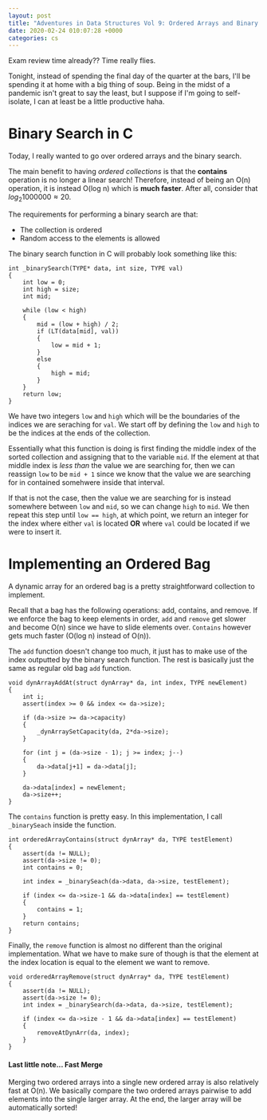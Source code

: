 ```yaml
---
layout: post
title: "Adventures in Data Structures Vol 9: Ordered Arrays and Binary Search"
date: 2020-02-24 010:07:28 +0000
categories: cs
---
```


Exam review time already?? 
Time really flies.

Tonight, instead of spending the final day of the quarter at the bars, I'll be spending it at home with a big thing of soup.
Being in the midst of a pandemic isn't great to say the least, but I suppose if I'm going to self-isolate, I can at least be a little productive haha.

# Binary Search in C

Today, I really wanted to go over ordered arrays and the binary search.

The main benefit to having *ordered collections* is that the **contains** operation is no longer a linear search!
Therefore, instead of being an O(n) operation, it is instead O(log n) which is **much faster**.
After all, consider that $log_2 1000000 \approx 20$.

The requirements for performing a binary search are that:

+ The collection is ordered
+ Random access to the elements is allowed

The binary search function in C will probably look something like this:

```
int _binarySearch(TYPE* data, int size, TYPE val)
{
	int low = 0;
	int high = size;
	int mid;
	
	while (low < high)
	{
		mid = (low + high) / 2;
		if (LT(data[mid], val))
		{
			low = mid + 1;
		}
		else
		{
			high = mid;
		}
	}
	return low;
}
```

We have two integers `low` and `high` which will be the boundaries of the indices we are seraching for `val`.
We start off by defining the `low` and `high` to be the indices at the ends of the collection.

Essentially what this function is doing is first finding the middle index of the sorted collection and assigning that to the variable `mid`.
If the element at that middle index is *less than* the value we are searching for, then we can reassign `low` to be `mid + 1` since we know that the value we are searching for in contained somehwere inside that interval.

If that is not the case, then the value we are searching for is instead somewhere between `low` and `mid`, so we can change `high` to `mid`.
We then repeat this step until `low == high`, at which point, we return an integer for the index where either `val` is located **OR** where `val` could be located if we were to insert it.

# Implementing an Ordered Bag

A dynamic array for an ordered bag is a pretty straightforward collection to implement.

Recall that a bag has the following operations: add, contains, and remove.
If we enforce the bag to keep elements in order, `add` and `remove` get slower and become O(n) since we have to slide elements over.
`Contains` however gets much faster (O(log n) instead of O(n)).

The `add` function doesn't change too much, it just has to make use of the index outputted by the binary search function.
The rest is basically just the same as regular old bag `add` function.

```
void dynArrayAddAt(struct dynArray* da, int index, TYPE newElement)
{
	int i;
	assert(index >= 0 && index <= da->size);

	if (da->size >= da->capacity)
	{
		_dynArraySetCapacity(da, 2*da->size);
	}

	for (int j = (da->size - 1); j >= index; j--)
	{
		da->data[j+1] = da->data[j];
	}

	da->data[index] = newElement;
	da->size++;
}
```

The `contains` function is pretty easy.
In this implementation, I call `_binarySeach` inside the function.

```
int orderedArrayContains(struct dynArray* da, TYPE testElement)
{
	assert(da != NULL);
	assert(da->size != 0);
	int contains = 0;

	int index = _binarySeach(da->data, da->size, testElement);

	if (index <= da->size-1 && da->data[index] == testElement)
	{
		contains = 1;
	}
	return contains;
}
```

Finally, the `remove` function is almost no different than the original implementation.
What we have to make sure of though is that the element at the index location is equal to the element we want to remove.

```
void orderedArrayRemove(struct dynArray* da, TYPE testElement)
{
	assert(da != NULL);
	assert(da->size != 0);
	int index = _binarySearch(da->data, da->size, testElement);

	if (index <= da->size - 1 && da->data[index] == testElement)
	{
		removeAtDynArr(da, index);
	}
}
```

#### Last little note... Fast Merge

Merging two ordered arrays into a single new ordered array is also relatively fast at O(n).
We basically compare the two ordered arrays pairwise to add elements into the single larger array.
At the end, the larger array will be automatically sorted!

